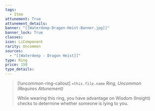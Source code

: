 ```yaml
---
tags:
  - Item
attunement: True
attunement_details: 
banner: "[[Waterdeep-Dragon-Heist-Banner.jpg]]"
banner_lock: True
classes:
icon: LiComponent
rarity: Uncommon
sources:
  - "[[Waterdeep - Dragon Heist]]"
type: Ring
price: 150
type_details: 
---
```

>[!uncommon-ring-callout] `=this.file.name`
>*Ring, Uncommon (Requires Attunement)*
>
>While wearing this ring, you have advantage on Wisdom (Insight) checks to determine whether someone is lying to you.
>
>
